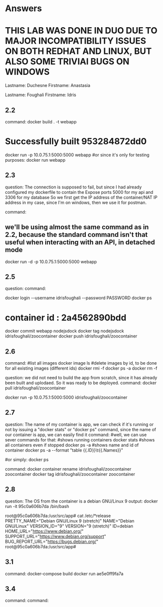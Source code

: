 # Answers
# THIS LAB WAS DONE IN DUO DUE TO MAJOR INCOMPATIBILITY ISSUES ON BOTH REDHAT AND LINUX, BUT ALSO SOME TRIVIAl BUGS ON WINDOWS

Lastname: Duchesne
Firstname: Anastasia

Lastname: Foughali 
Firstname: Idris

## 2.2
command:
docker build . -t webapp
# Successfully built 953284872dd0

docker run -p 10.0.75.1:5000:5000 webapp
#or since it's only for testing purposes:
docker run webapp

## 2.3
question:
The connection is supposed to fail, but since I had already configured my dockerfile to contain the Expose ports 5000 for my api and 3306 for my database
So we first get the IP address of the container/NAT IP address in my case, since I'm on windows, then we use it for postman.

command:
## we'll be using almost the same command as in 2.2, because the standard command isn't that useful when interacting with an API, in detached mode
docker run -d -p 10.0.75.1:5000:5000 webapp

## 2.5
question:
command:
		
docker login --username idrisfoughali --password PASSWORD
docker ps
# container id : 2a4562890bdd 
docker commit webapp nodejsdock
docker tag nodejsdock idrisfoughali/zoocontainer
docker push idrisfoughali/zoocontainer

## 2.6
command:
#list all images
docker image ls
#delete images by id, to be done for all existing images (different ids)
docker rmi -f <id of image>
docker ps -a
docker rm -f <id of container>

question: we did not need to build the app from scratch, since it has already been built and uplodaed. So it was ready to be deployed.
command:
docker pull idrisfoughali/zoocontainer

docker run -p 10.0.75.1:5000:5000 idrisfoughali/zoocontainer

## 2.7
question: The name of my container is app, we can check if it's running or not by issuing a "docker stats" or "docker ps" command, since the name of our container is app, we can easily find it
command:
#well, we can use sever commands for that:
#shows running containers
docker stats
#shows all containers even if stopped
docker ps -a 
#shows name and id of container
docker ps -a --format "table {{.ID}}\t{{.Names}}"

#or simply:
docker ps

command:
docker container rename idrisfoughali/zoocontainer zoocontainer
docker tag idrisfoughali/zoocontainer zoocontainer

## 2.8
question: The OS from the container is a debian GNU/Linux 9
output:
docker run -it 95c0a606b7da /bin/bash

root@95c0a606b7da:/usr/src/app# cat /etc/*release
PRETTY_NAME="Debian GNU/Linux 9 (stretch)"
NAME="Debian GNU/Linux"
VERSION_ID="9"
VERSION="9 (stretch)"
ID=debian
HOME_URL="https://www.debian.org/"
SUPPORT_URL="https://www.debian.org/support"
BUG_REPORT_URL="https://bugs.debian.org/"
root@95c0a606b7da:/usr/src/app#


## 3.1
command:
docker-compose build
 docker run ae5e0ff9fa7a


## 3.4
command:
command:

